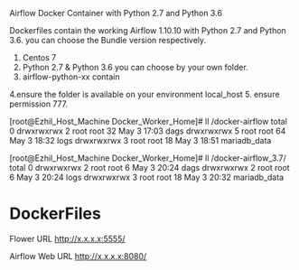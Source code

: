 
Airflow Docker Container with Python 2.7 and Python 3.6

Dockerfiles contain the working Airflow 1.10.10 with  Python 2.7 and Python 3.6. you can choose the Bundle version respectively.

1. Centos 7 
2. Python 2.7 &  Python 3.6 you can choose by your own folder. 
3. airflow-python-xx contain

4.ensure the folder is available on your environment local_host 
5. ensure permission 777.

[root@Ezhil_Host_Machine Docker_Worker_Home]# ll /docker-airflow
total 0
drwxrwxrwx 2 root root 32 May  3 17:03 dags
drwxrwxrwx 5 root root 64 May  3 18:32 logs
drwxrwxrwx 3 root root 18 May  3 18:51 mariadb_data

[root@Ezhil_Host_Machine Docker_Worker_Home]# ll /docker-airflow_3.7/
total 0
drwxrwxrwx 2 root root  6 May  3 20:24 dags
drwxrwxrwx 2 root root  6 May  3 20:24 logs
drwxrwxrwx 3 root root 18 May  3 20:32 mariadb_data



# DockerFiles


Flower URL
http://x.x.x.x:5555/


Airflow Web URL
http://x.x.x.x:8080/

